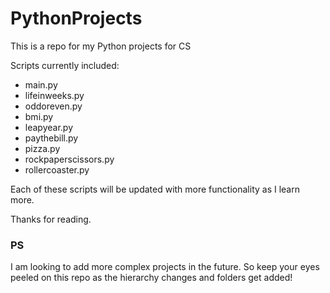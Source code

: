 # PythonProjects
This is a repo for my Python projects for CS

Scripts currently included:

- main.py
- lifeinweeks.py
- oddoreven.py
- bmi.py
- leapyear.py
- paythebill.py
- pizza.py
- rockpaperscissors.py
- rollercoaster.py

Each of these scripts will be updated with more functionality as I learn more.

Thanks for reading.

### PS

I am looking to add more complex projects in the future. So keep your eyes peeled on this repo
as the hierarchy changes and folders get added!
